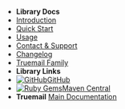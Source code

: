 - **Library Docs**
- [Introduction](introduction)
- [Quick Start](quick-start)
- [Usage](usage)
- [Contact & Support](contact-support)
- [Changelog](changelog)
- [Truemail Family](truemail-family)
- **Library Links**
- [![GitHub](https://icongr.am/devicon/github-original.svg?color=808080&size=16)GitHub](https://github.com/truemail-rb/truemail-java-client)
- [![Ruby Gems](https://icongr.am/devicon/java-plain.svg?color=808080&size=16)Maven Central](https://search.maven.org/search?q=g:org.truemail-rb)
- **Truemail**
[Main Documentation](https://truemail-rb.org ':target=_self')
